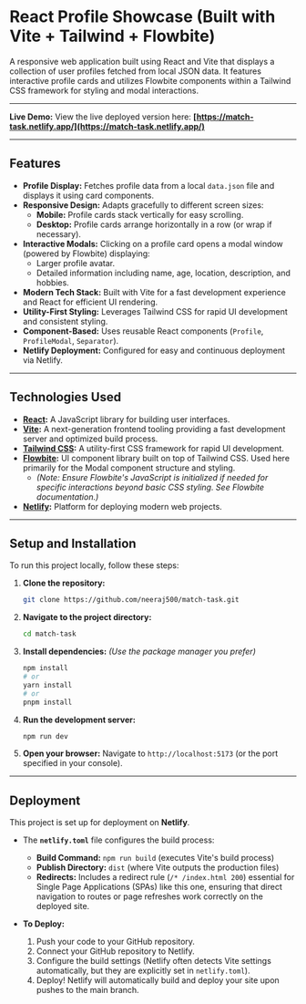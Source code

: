 # React Profile Showcase (Built with Vite + Tailwind + Flowbite)

A responsive web application built using React and Vite that displays a collection of user profiles fetched from local JSON data. It features interactive profile cards and utilizes Flowbite components within a Tailwind CSS framework for styling and modal interactions.

---

**Live Demo:**
View the live deployed version here: **[https://match-task.netlify.app/](https://match-task.netlify.app/)**

---

## Features

* **Profile Display:** Fetches profile data from a local `data.json` file and displays it using card components.
* **Responsive Design:** Adapts gracefully to different screen sizes:
    * **Mobile:** Profile cards stack vertically for easy scrolling.
    * **Desktop:** Profile cards arrange horizontally in a row (or wrap if necessary).
* **Interactive Modals:** Clicking on a profile card opens a modal window (powered by Flowbite) displaying:
    * Larger profile avatar.
    * Detailed information including name, age, location, description, and hobbies.
* **Modern Tech Stack:** Built with Vite for a fast development experience and React for efficient UI rendering.
* **Utility-First Styling:** Leverages Tailwind CSS for rapid UI development and consistent styling.
* **Component-Based:** Uses reusable React components (`Profile`, `ProfileModal`, `Separator`).
* **Netlify Deployment:** Configured for easy and continuous deployment via Netlify.

---

## Technologies Used

* **[React](https://reactjs.org/):** A JavaScript library for building user interfaces.
* **[Vite](https://vitejs.dev/):** A next-generation frontend tooling providing a fast development server and optimized build process.
* **[Tailwind CSS](https://tailwindcss.com/):** A utility-first CSS framework for rapid UI development.
* **[Flowbite](https://flowbite.com/):** UI component library built on top of Tailwind CSS. Used here primarily for the Modal component structure and styling.
    * _(Note: Ensure Flowbite's JavaScript is initialized if needed for specific interactions beyond basic CSS styling. See Flowbite documentation.)_
* **[Netlify](https://www.netlify.com/):** Platform for deploying modern web projects.

---

## Setup and Installation

To run this project locally, follow these steps:

1.  **Clone the repository:**
    ```bash
    git clone https://github.com/neeraj500/match-task.git
    ```
2.  **Navigate to the project directory:**
    ```bash
    cd match-task
    ```
3.  **Install dependencies:**
    *(Use the package manager you prefer)*
    ```bash
    npm install
    # or
    yarn install
    # or
    pnpm install
    ```
4.  **Run the development server:**
    ```bash
    npm run dev
    ```
5.  **Open your browser:**
    Navigate to `http://localhost:5173` (or the port specified in your console).

---

## Deployment

This project is set up for deployment on **Netlify**.

* The **`netlify.toml`** file configures the build process:
    * **Build Command:** `npm run build` (executes Vite's build process)
    * **Publish Directory:** `dist` (where Vite outputs the production files)
    * **Redirects:** Includes a redirect rule (`/* /index.html 200`) essential for Single Page Applications (SPAs) like this one, ensuring that direct navigation to routes or page refreshes work correctly on the deployed site.

* **To Deploy:**
    1.  Push your code to your GitHub repository.
    2.  Connect your GitHub repository to Netlify.
    3.  Configure the build settings (Netlify often detects Vite settings automatically, but they are explicitly set in `netlify.toml`).
    4.  Deploy! Netlify will automatically build and deploy your site upon pushes to the main branch.
